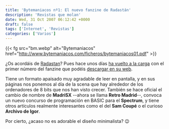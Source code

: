 ```yaml
---
title: 'Bytemaniacos nº1: El nuevo fanzine de Radastán'
description: 'Revistas que molan'
date: Wed, 31 Oct 2007 06:12:42 +0000
draft: false
tags: ['Internet', 'Revistas']
categories: ['Varios']
---
```


{{< fg src="bm.webp" alt="Bytemaniacos" href="http://www.bytemaniacos.com/ficheros/bytemaniacos01.pdf" >}}

¿Os acordáis de [Radastan](/25-anos-de-spectrum-entrevistas-miguel-angel-montejo/)? Pues hace unos días [ha vuelto a la carga](http://groups.google.es/group/es.comp.sistemas.sinclair/browse_thread/thread/106dff4bdbe09ba4/81cc68f41e6aa052?hl=es&lnk=st&q=bytemaniacos#81cc68f41e6aa052) con el primer número del fanzine que podéis [descargar en su web](http://www.bytemaniacos.com/ficheros/bytemaniacos01.pdf).

Tiene un formato apaisado muy agradable de leer en pantalla, y en sus páginas nos ponemos al día de la scena que hay alrededor de los ordenadores de 8 bits que nos han visto crecer. También se hace oficial el cambio de nombre de **MadriSX** --ahora se llama **Retro Madrid**--, convoca un nuevo concurso de programación en BASIC para el **Spectrum**, y tiene otros artículos realmente interesantes como el del **Sam Coupé** o el curioso **Archivo de Igor**.

Por cierto, ¿acaso no es adorable el diseño minimalista? :wink: